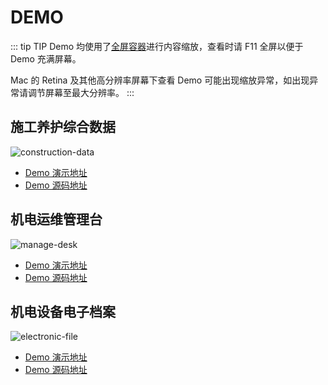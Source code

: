 # DEMO

::: tip TIP
Demo 均使用了[全屏容器](/guide/fullScreenContainer.html)进行内容缩放，查看时请 F11 全屏以便于 Demo 充满屏幕。

Mac 的 Retina 及其他高分辨率屏幕下查看 Demo 可能出现缩放异常，如出现异常请调节屏幕至最大分辨率。
:::

## 施工养护综合数据

![construction-data](/img/demo/construction-data.jpg)

- [Demo 演示地址](http://datav.react.jiaminghi.com/demo/construction-data/index.html)
- [Demo 源码地址](https://github.com/DataV-Team/datav.react.jiaminghi.com/tree/master/demo/construction-data)

## 机电运维管理台

![manage-desk](/img/demo/manage-desk.jpg)

- [Demo 演示地址](http://datav.react.jiaminghi.com/demo/manage-desk/index.html)
- [Demo 源码地址](https://github.com/DataV-Team/datav.react.jiaminghi.com/tree/master/demo/manage-desk)

## 机电设备电子档案

![electronic-file](/img/demo/electronic-file.jpg)

- [Demo 演示地址](http://datav.react.jiaminghi.com/demo/electronic-file/index.html)
- [Demo 源码地址](https://github.com/DataV-Team/datav.react.jiaminghi.com/tree/master/demo/electronic-file)
